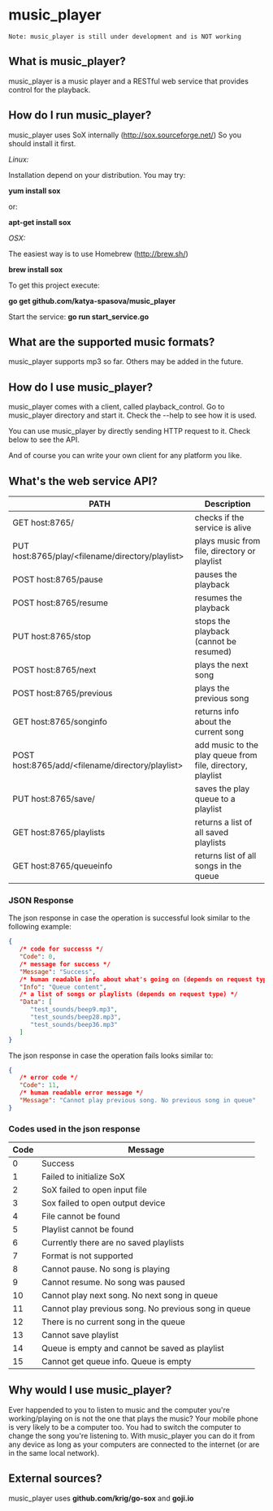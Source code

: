 # music_player

    Note: music_player is still under development and is NOT working

## What is music_player?

music_player is a music player and a RESTful web service that provides control for the playback.

## How do I run music_player?

music_player uses SoX internally (http://sox.sourceforge.net/)
So you should install it first.

*Linux:*

  Installation depend on your distribution. You may try:
    
  **yum install sox**
      
  or:
    
  **apt-get install sox**

*OSX:*

  The easiest way is to use Homebrew (http://brew.sh/)

  **brew install sox**
   
To get this project execute:

  **go get github.com/katya-spasova/music_player**

Start the service:
  **go run start_service.go**
    
## What are the supported music formats?

music_player supports mp3 so far. Others may be added in the future.
    
## How do I use music_player?

music_player comes with a client, called playback_control. Go to music_player directory and 
start it. Check the --help to see how it is used.

You can use music_player by directly sending HTTP request to it. Check below to see the API.

And of course you can write your own client for any platform you like.
    
## What's the web service API?

| PATH | Description|
| --- | --- |
| GET host:8765/ | checks if the service is alive|
| PUT host:8765/play/<filename/directory/playlist> | plays music from file, directory or playlist |
| POST host:8765/pause | pauses the playback |
| POST host:8765/resume | resumes the playback |
| PUT host:8765/stop | stops the playback (cannot be resumed) |
| POST host:8765/next | plays the next song |
| POST host:8765/previous | plays the previous song |
| GET host:8765/songinfo | returns info about the current song |
| POST host:8765/add/<filename/directory/playlist> | add music to the play queue from file, directory, playlist |
| PUT host:8765/save/<playlist> | saves the play queue to a playlist |
| GET host:8765/playlists | returns a list of all saved playlists |
| GET host:8765/queueinfo | returns list of all songs in the queue |

### JSON Response
The json response in case the operation is successful look similar to the following example:

~~~json
{
   /* code for successs */
   "Code": 0,
   /* message for success */
   "Message": "Success",
   /* human readable info about what's going on (depends on request type) */
   "Info": "Queue content",
   /* a list of songs or playlists (depends on request type) */
   "Data": [
      "test_sounds/beep9.mp3",
      "test_sounds/beep28.mp3",
      "test_sounds/beep36.mp3"
   ]
}
~~~

The json response in case the operation fails looks similar to:

~~~json
{
   /* error code */
   "Code": 11,
   /* human readable error message */
   "Message": "Cannot play previous song. No previous song in queue"
}
~~~
    
### Codes used in the json response

| Code | Message |
| --- | --- |
| 0 | Success |
| 1 | Failed to initialize SoX |
| 2 | SoX failed to open input file |
| 3 | Sox failed to open output device |
| 4 | File cannot be found |
| 5 | Playlist cannot be found |
| 6 | Currently there are no saved playlists |
| 7 | Format is not supported |
| 8 | Cannot pause. No song is playing |
| 9 | Cannot resume. No song was paused |
| 10 | Cannot play next song. No next song in queue |
| 11 | Cannot play previous song. No previous song in queue |
| 12 | There is no current song in the queue |
| 13 | Cannot save playlist |
| 14 | Queue is empty and cannot be saved as playlist |
| 15 | Cannot get queue info. Queue is empty |

## Why would I use music_player?

Ever happended to you to listen to music and the computer you're working/playing on is not the 
one that plays the music? Your mobile phone is very likely to be a computer too.
You had to switch the computer to change the song you're listening to.
With music_player you can do it from any device as long as your computers are connected 
to the internet (or are in the same local network).
    
## External sources?

music_player uses **github.com/krig/go-sox** and **goji.io**